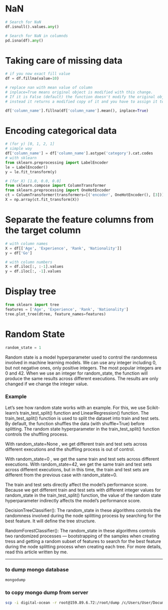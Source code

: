 # NaN

```python
# Search for NaN
df.isnull().values.any()

# Search for NaN in columnds
pd.isna(df).any()
```

# Taking care of missing data

```python
# if you now exact fill value
df = df.fillna(value=10)

# replace nan with mean value of column
# inplace=True means original object is modified with this change.
# If it is False (default) the function doesn't modify the original object,
# instead it returns a modified copy of it and you have to assign it to the original object to replace it

df['column_name'].fillna(df['column_name'].mean(), inplace=True)
```

# Encoding categorical data

```python
# (for y) [0, 1, 2, 1]
# simple way
df['column_name'] = df['column_name'].astype('category').cat.codes
# with sklearn
from sklearn.preprocessing import LabelEncoder
le = LabelEncoder()
y = le.fit_transform(y)

# (for X) [1.0, 0.0, 0.0]
from sklearn.compose import ColumnTransformer
from sklearn.preprocessing import OneHotEncoder
ct = ColumnTransformer(transformers=[('encoder', OneHotEncoder(), [3])], remainder='passthrough')
X = np.array(ct.fit_transform(X))
```

# Separate the feature columns from the target column

```python
# with column names
X = df[['Age', 'Experience', 'Rank', 'Nationality']]
y = df['Go']

# with column numbers
X = df.iloc[:, :-1].values
y = df.iloc[:, -1].values
```

# Display tree

```python
from sklearn import tree
features = ['Age', 'Experience', 'Rank', 'Nationality']
tree.plot_tree(dtree, feature_names=features)
```

# Random State

```python
random_state = 1
```

Random state is a model hyperparameter used to control the randomness involved in machine learning models. We can use any integer including 0, but not negative ones, only positive integers. The most popular integers are 0 and 42. When we use an integer for random_state, the function will produce the same results across different executions. The results are only changed if we change the integer value.

### Example

Let’s see how random state works with an example. For this, we use Scikit-learn’s train_test_split() function and LinearRegression() function. The train_test_split() function is used to split the dataset into train and test sets. By default, the function shuffles the data (with shuffle=True) before splitting. The random state hyperparameter in the train_test_split() function controls the shuffling process.

With random_state=None , we get different train and test sets across different executions and the shuffling process is out of control.

With random_state=0 , we get the same train and test sets across different executions. With random_state=42, we get the same train and test sets across different executions, but in this time, the train and test sets are different from the previous case with random_state=0.

The train and test sets directly affect the model’s performance score. Because we get different train and test sets with different integer values for random_state in the train_test_split() function, the value of the random state hyperparameter indirectly affects the model’s performance score.

DecisionTreeClassifier(): The random_state in these algorithms controls the randomness involved during the node splitting process by searching for the best feature. It will define the tree structure.

RandomForestClassifier(): The random_state in these algorithms controls two randomized processes — bootstrapping of the samples when creating tress and getting a random subset of features to search for the best feature during the node splitting process when creating each tree. For more details, read this article written by me.

---

### to dump mongo database

```mongo
mongodump
```

### to copy mongo dump from server

```bash
scp -i digital-ocean -r root@159.89.6.72:/root/dump /c/Users/User/Documents
```
